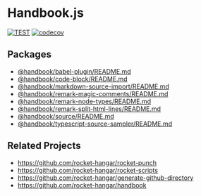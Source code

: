# Handbook.js

[![TEST](https://github.com/rocket-hangar/handbook/workflows/Test/badge.svg)](https://github.com/rocket-hangar/handbook/actions?query=workflow%3ATest)
[![codecov](https://codecov.io/gh/rocket-hangar/handbook/branch/master/graph/badge.svg)](https://codecov.io/gh/rocket-hangar/handbook)

## Packages

<!-- index src/**/README.md -->

- [@handbook/babel-plugin/README.md](src/@handbook/babel-plugin/README.md)
- [@handbook/code-block/README.md](src/@handbook/code-block/README.md)
- [@handbook/markdown-source-import/README.md](src/@handbook/markdown-source-import/README.md)
- [@handbook/remark-magic-comments/README.md](src/@handbook/remark-magic-comments/README.md)
- [@handbook/remark-node-types/README.md](src/@handbook/remark-node-types/README.md)
- [@handbook/remark-split-html-lines/README.md](src/@handbook/remark-split-html-lines/README.md)
- [@handbook/source/README.md](src/@handbook/source/README.md)
- [@handbook/typescript-source-sampler/README.md](src/@handbook/typescript-source-sampler/README.md)

<!-- /index -->

## Related Projects

- <https://github.com/rocket-hangar/rocket-punch>
- <https://github.com/rocket-hangar/rocket-scripts>
- <https://github.com/rocket-hangar/generate-github-directory>
- <https://github.com/rocket-hangar/handbook>
